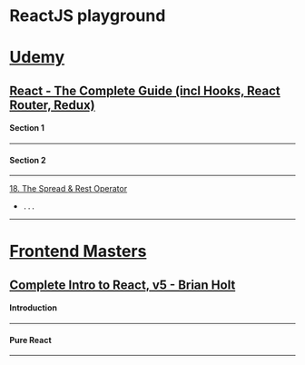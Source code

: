 # ReactJS playground

# [Udemy](https://www.udemy.com/)
## [React - The Complete Guide (incl Hooks, React Router, Redux)](https://www.udemy.com/course/react-the-complete-guide-incl-redux/)
#### Section 1
---
#### Section 2
---
[18. The Spread & Rest Operator](https://www.udemy.com/course/react-the-complete-guide-incl-redux/learn/lecture/8211796#overview)
- `...`
---
# [Frontend Masters](https://frontendmasters.com/)
## [Complete Intro to React, v5 - Brian Holt](https://frontendmasters.com/courses/complete-react-v5/)
#### Introduction
---
#### Pure React
---
